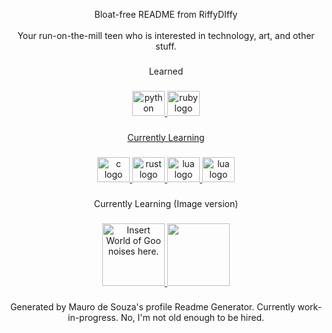 <p align="center">Bloat-free README from RiffyDIffy<br><br>Your run-on-the-mill teen who is interested in technology, art, and other stuff.</p>

###

<p align="center">Learned</p>

###

<div align="center">
  <a href="https://www.python.org">
    <img src="https://cdn.jsdelivr.net/gh/devicons/devicon/icons/python/python-original.svg" height="40" width="52" alt="python logo" title="Sssssssss...."  />
  </a>
  <a href="https://www.ruby-lang.org/en/">
    <img src="https://cdn.jsdelivr.net/gh/devicons/devicon/icons/ruby/ruby-original.svg" height="40" width="52" alt="ruby logo" title="Ruby! Press the red button! Not the green button! Don't they teach you this in gem school?"
  </a>
</div>

###

<p align="center">Currently Learning</p>

###

<div align="center">
  <img src="https://cdn.jsdelivr.net/gh/devicons/devicon/icons/c/c-original.svg" height="40" width="52" alt="c logo" title="Down here in the deep blue s- Argh, wrong joke..." />
  <a href="https://www.rust-lang.org">
    <img src="https://cdn.jsdelivr.net/gh/devicons/devicon/icons/rust/rust-plain.svg" height="40" width="52" alt="rust logo" title="You think Mr. Krabs would favor this language, if he were a programmer."  />
  </a>
  <a href="https://www.lua.org">
    <img src="https://cdn.jsdelivr.net/gh/devicons/devicon/icons/lua/lua-original.svg" height="40" width="52" alt="lua logo" title="LUAU! Wait..."  />
  </a>
    <a href="https://haxe.org">
    <img src="https://upload.wikimedia.org/wikipedia/commons/8/89/Haxe_logo.svg" height="40" width="52" alt="lua logo" title="I know this was the language used to make Friday Night Funkin', you don't have to remind me every single time..."  />
  </a>
</div>

###

<p align="center">Currently Learning (Image version)</p>

###

<div align="center">
  <a href="https://www.libsdl.org">
    <img height="100" src="https://upload.wikimedia.org/wikipedia/commons/1/16/Simple_DirectMedia_Layer,_Logo.svg" title="Insert World of Goo noises here."  />
  </a>
  <img height="100" src="https://upload.wikimedia.org/wikipedia/commons/1/18/ISO_C++_Logo.svg"  />
</div>

###

<p align="center">Generated by Mauro de Souza's profile Readme Generator. Currently work-in-progress. No, I'm not old enough to be hired.</p>

###
